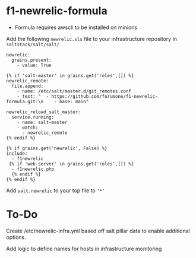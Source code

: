 # f1-newrelic-formula

* Formula requires awscli to be installed on minions

Add the following `newrelic.sls` file to your infrastructure repository in `saltstack/salt/salt/`

```
newrelic:
  grains.present:
    - value: True

{% if 'salt-master' in grains.get('roles',[]) %}
newrelic_remote:
  file.append:
    - name: /etc/salt/master.d/git_remotes.conf
    - text: "  - https://github.com/forumone/f1-newrelic-formula.git:\n    - base: main"

newrelic_reload_salt_master:
  service.running:
    - name: salt-master
    - watch:
      - newrelic_remote
{% endif %}

{% if grains.get('newrelic', False) %}
include:
  - f1newrelic
 {% if 'web-server' in grains.get('roles',[]) %}
  - f1newrelic.php
  {% endif %}
{% endif %}
```

Add `salt.newrelic` to your top file to `'*'`

# To-Do
Create /etc/newrelic-infra.yml based off salt pillar data to enable additional options.

Add logic to define names for hosts in infrastructure monitoring


